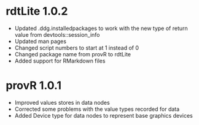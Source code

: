 # rdtLite 1.0.2

* Updated .ddg.installedpackages to work with the new type of return value from devtools::session_info
* Updated man pages
* Changed script numbers to start at 1 instead of 0
* Changed package name from provR to rdtLite
* Added support for RMarkdown files

# provR 1.0.1

* Improved values stores in data nodes
* Corrected some problems with the value types recorded for data
* Added Device type for data nodes to represent base graphics devices
